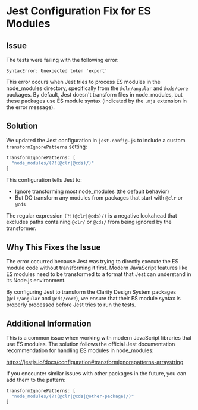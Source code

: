 # Jest Configuration Fix for ES Modules

## Issue

The tests were failing with the following error:

```
SyntaxError: Unexpected token 'export'
```

This error occurs when Jest tries to process ES modules in the node_modules directory, specifically from the `@clr/angular` and `@cds/core` packages. By default, Jest doesn't transform files in node_modules, but these packages use ES module syntax (indicated by the `.mjs` extension in the error message).

## Solution

We updated the Jest configuration in `jest.config.js` to include a custom `transformIgnorePatterns` setting:

```javascript
transformIgnorePatterns: [
  "node_modules/(?!(@clr|@cds)/)"
]
```

This configuration tells Jest to:
- Ignore transforming most node_modules (the default behavior)
- But DO transform any modules from packages that start with `@clr` or `@cds`

The regular expression `(?!(@clr|@cds)/)` is a negative lookahead that excludes paths containing `@clr/` or `@cds/` from being ignored by the transformer.

## Why This Fixes the Issue

The error occurred because Jest was trying to directly execute the ES module code without transforming it first. Modern JavaScript features like ES modules need to be transformed to a format that Jest can understand in its Node.js environment.

By configuring Jest to transform the Clarity Design System packages (`@clr/angular` and `@cds/core`), we ensure that their ES module syntax is properly processed before Jest tries to run the tests.

## Additional Information

This is a common issue when working with modern JavaScript libraries that use ES modules. The solution follows the official Jest documentation recommendation for handling ES modules in node_modules:

https://jestjs.io/docs/configuration#transformignorepatterns-arraystring

If you encounter similar issues with other packages in the future, you can add them to the pattern:

```javascript
transformIgnorePatterns: [
  "node_modules/(?!(@clr|@cds|@other-package)/)"
]
```
